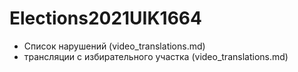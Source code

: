 # Elections2021UIK1664
* Список нарушений (video_translations.md)
* трансляции с избирательного участка (video_translations.md)
